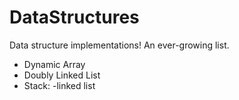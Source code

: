 # DataStructures
Data structure implementations! An ever-growing list.
- Dynamic Array
- Doubly Linked List
- Stack:
  -linked list
